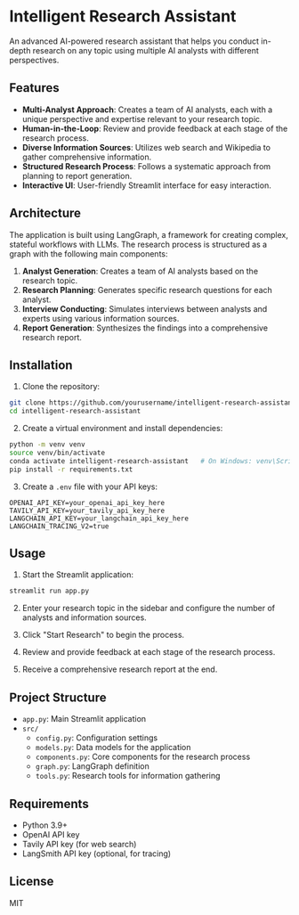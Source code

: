# Intelligent Research Assistant

An advanced AI-powered research assistant that helps you conduct in-depth research on any topic using multiple AI analysts with different perspectives.

## Features

- **Multi-Analyst Approach**: Creates a team of AI analysts, each with a unique perspective and expertise relevant to your research topic.
- **Human-in-the-Loop**: Review and provide feedback at each stage of the research process.
- **Diverse Information Sources**: Utilizes web search and Wikipedia to gather comprehensive information.
- **Structured Research Process**: Follows a systematic approach from planning to report generation.
- **Interactive UI**: User-friendly Streamlit interface for easy interaction.

## Architecture

The application is built using LangGraph, a framework for creating complex, stateful workflows with LLMs. The research process is structured as a graph with the following main components:

1. **Analyst Generation**: Creates a team of AI analysts based on the research topic.
2. **Research Planning**: Generates specific research questions for each analyst.
3. **Interview Conducting**: Simulates interviews between analysts and experts using various information sources.
4. **Report Generation**: Synthesizes the findings into a comprehensive research report.

## Installation

1. Clone the repository:
```bash
git clone https://github.com/yourusername/intelligent-research-assistant.git
cd intelligent-research-assistant
```

2. Create a virtual environment and install dependencies:
```bash
python -m venv venv
source venv/bin/activate
conda activate intelligent-research-assistant   # On Windows: venv\Scripts\activate
pip install -r requirements.txt
```

3. Create a `.env` file with your API keys:
```
OPENAI_API_KEY=your_openai_api_key_here
TAVILY_API_KEY=your_tavily_api_key_here
LANGCHAIN_API_KEY=your_langchain_api_key_here
LANGCHAIN_TRACING_V2=true
```

## Usage

1. Start the Streamlit application:
```bash
streamlit run app.py
```

2. Enter your research topic in the sidebar and configure the number of analysts and information sources.

3. Click "Start Research" to begin the process.

4. Review and provide feedback at each stage of the research process.

5. Receive a comprehensive research report at the end.

## Project Structure

- `app.py`: Main Streamlit application
- `src/`
  - `config.py`: Configuration settings
  - `models.py`: Data models for the application
  - `components.py`: Core components for the research process
  - `graph.py`: LangGraph definition
  - `tools.py`: Research tools for information gathering

## Requirements

- Python 3.9+
- OpenAI API key
- Tavily API key (for web search)
- LangSmith API key (optional, for tracing)

## License

MIT
